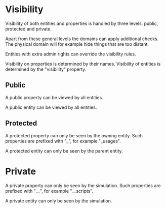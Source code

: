 # Visibility

Visibility of both entities and properties is handled by three levels: public, protected and private.

Apart from these general levels the domains can apply additional checks. The physical domain will for example hide things that are too distant.

Entities with extra admin rights can override the visibility rules.

Visibility on properties is determined by their names. Visibility of entities is determined by the "visibility" property.


## Public

A public property can be viewed by all entities.

A public entity can be viewed by all entities.


## Protected

A protected property can only be seen by the owning entity. Such properties are prefixed with "_", for example "_usages".

A protected entity can only be seen by the parent entity.


# Private

A private property can only be seen by the simulation. Such properties are prefixed with "__", for example "__scripts".

A private entity can only be seen by the simulation.
